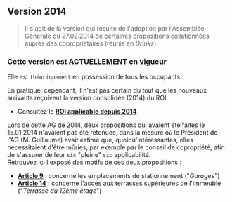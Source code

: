 ## Version 2014

> Il s'agit de la version qui résulte de l'adoption par l'Assemblée Générale du 27.02.2014 de certaines propositions collationnées auprès des copropriétaires (réunis en *Drinks*)

### Cette version est ACTUELLEMENT en vigueur

Elle est `théoriquement` en possession de tous les occupants.

En pratique, cependant, il n'est pas certain du tout que les nouveaux arrivants reçoivent la version consolidée (2014) du ROI.

* Consultez le [**ROI applicable depuis 2014**](ROI_2014.pdf)

Lors de cette AG de 2014, deux propositions qui avaient été faites le 15.01.2014 n'avaient pas été retenues, dans la mesure où le Président de l'AG (M. Guillaume) avait estimé que, quoiqu'intéressantes, elles nécessitaient d'être mûries, par exemple par le conseil de copropriété, afin de s'assurer de leur `sic` "pleine" `sic` applicabilité.  
Retrouvez ici l'exposé des motifs de ces deux propositions :

*  [**Article 9**](20140115_Art_09.pdf) : concerne les  emplacements de stationnement ("*Garages*")
*  [**Article 14**](20140115_Art_14.pdf) : concerne l'accès aux terrasses supérieures de l'immeuble ("*Terrasse du 12ème étage*")
